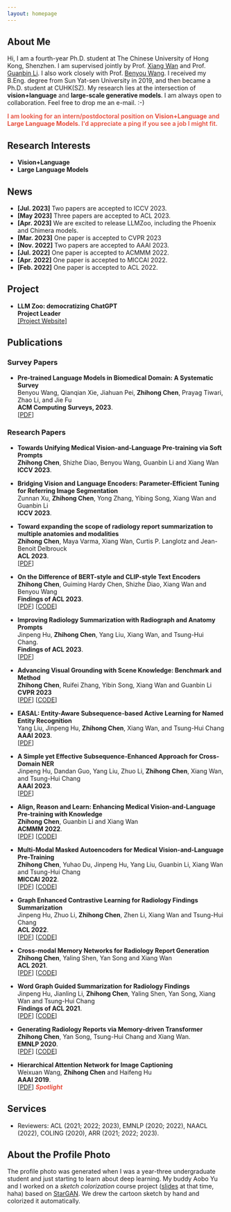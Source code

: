 ```yaml
---
layout: homepage
---
```


## About Me

Hi, I am a fourth-year Ph.D. student at The Chinese University of Hong Kong, Shenzhen. I am supervised jointly by Prof. [Xiang Wan](https://scholar.google.com/citations?user=e3_kWigAAAAJ&hl=en&oi=ao) and Prof. [Guanbin Li](http://guanbinli.com/). I also work closely with Prof. [Benyou Wang](https://wabyking.github.io/old.html). I received my B.Eng. degree from Sun Yat-sen University in 2019, and then became a Ph.D. student at CUHK(SZ). My research lies at the intersection of **vision+language** and **large-scale generative models**. I am always open to collaboration. Feel free to drop me an e-mail. :-)

<strong style="color:#e74d3c; font-weight:600">I am looking for an intern/postdoctoral position on **Vision+Language** and **Large Language Models**. I'd appreciate a ping if you see a job I might fit.</strong>

## Research Interests

- **Vision+Language**
- **Large Language Models** 

## News
- **[Jul. 2023]** Two papers are accepted to ICCV 2023.
- **[May  2023]** Three papers are accepted to ACL 2023.
- **[Apr. 2023]** We are excited to release LLMZoo, including the Phoenix and Chimera models.
- **[Mar. 2023]** One paper is accepted to CVPR 2023
- **[Nov. 2022]** Two papers are accepted to AAAI 2023.
- **[Jul. 2022]** One paper is accepted to ACMMM 2022.
- **[Apr. 2022]** One paper is accepted to MICCAI 2022.
- **[Feb. 2022]** One paper is accepted to ACL 2022.

## Project

- **LLM Zoo: democratizing ChatGPT**
  <br>
  **Project Leader**
  <br>
  [[Project Website]](https://github.com/FreedomIntelligence/LLMZoo)

## Publications
### Survey Papers
- **Pre-trained Language Models in Biomedical Domain: A Systematic Survey**
  <br>
  Benyou Wang, Qianqian Xie, Jiahuan Pei, **Zhihong Chen**, Prayag Tiwari, Zhao Li, and Jie Fu
  <br>
  **ACM Computing Surveys, 2023**.
  <br>
  [[PDF](https://arxiv.org/pdf/2110.05006.pdf)]

### Research Papers
- **Towards Unifying Medical Vision-and-Language Pre-training via Soft Prompts**
  <br>
  **Zhihong Chen**, Shizhe Diao, Benyou Wang, Guanbin Li and Xiang Wan
  <br>
  **ICCV 2023**.
  <br>

- **Bridging Vision and Language Encoders: Parameter-Efficient Tuning for Referring Image Segmentation**
  <br>
  Zunnan Xu, **Zhihong Chen**, Yong Zhang, Yibing Song, Xiang Wan and Guanbin Li
  <br>
  **ICCV 2023**.
  <br>

- **Toward expanding the scope of radiology report summarization to multiple anatomies and modalities**
  <br>
  **Zhihong Chen**, Maya Varma, Xiang Wan, Curtis P. Langlotz and Jean-Benoit Delbrouck
  <br>
  **ACL 2023**.
  <br>
  [[PDF](https://aclanthology.org/2023.acl-short.41.pdf)]

- **On the Difference of BERT-style and CLIP-style Text Encoders**
  <br>
  **Zhihong Chen**, Guiming Hardy Chen, Shizhe Diao, Xiang Wan and Benyou Wang
  <br>
  **Findings of ACL 2023**.
  <br>
  [[PDF](https://arxiv.org/pdf/2306.03678)] [[CODE](https://github.com/zhjohnchan/bert-clip-synesthesia)]

- **Improving Radiology Summarization with Radiograph and Anatomy Prompts**
  <br>
  Jinpeng Hu, **Zhihong Chen**, Yang Liu, Xiang Wan, and Tsung-Hui Chang.
  <br>
  **Findings of ACL 2023**.
  <br>
  [[PDF](https://arxiv.org/pdf/2210.08303)]

- **Advancing Visual Grounding with Scene Knowledge: Benchmark and Method**
  <br>
  **Zhihong Chen**, Ruifei Zhang, Yibin Song, Xiang Wan and Guanbin Li
  <br>
  **CVPR 2023**
  <br>
  [[PDF](https://openaccess.thecvf.com/content/CVPR2023/papers/Song_Advancing_Visual_Grounding_With_Scene_Knowledge_Benchmark_and_Method_CVPR_2023_paper.pdf)] [[CODE](https://github.com/zhjohnchan/SK-VG)]

- **EASAL: Entity-Aware Subsequence-based Active Learning for Named Entity Recognition**
  <br>
  Yang Liu, Jinpeng Hu, **Zhihong Chen**, Xiang Wan, and Tsung-Hui Chang
  <br>
  **AAAI 2023**.
  <br>
  [[PDF](https://ojs.aaai.org/index.php/AAAI/article/view/26069/25841)]

- **A Simple yet Effective Subsequence-Enhanced Approach for Cross-Domain NER**
  <br>
  Jinpeng Hu, Dandan Guo, Yang Liu, Zhuo Li, **Zhihong Chen**, Xiang Wan, and Tsung-Hui Chang
  <br>
  **AAAI 2023**.
  <br>
  [[PDF](https://ojs.aaai.org/index.php/AAAI/article/view/26515/26287)]

- **Align, Reason and Learn: Enhancing Medical Vision-and-Language Pre-training with Knowledge**
  <br>
  **Zhihong Chen**, Guanbin Li and Xiang Wan
  <br>
  **ACMMM 2022**.
  <br>
  [[PDF](https://arxiv.org/pdf/2209.07118.pdf)] [[CODE](https://github.com/zhjohnchan/ARL)]

- **Multi-Modal Masked Autoencoders for Medical Vision-and-Language Pre-Training**
  <br>
  **Zhihong Chen**, Yuhao Du, Jinpeng Hu, Yang Liu, Guanbin Li, Xiang Wan and Tsung-Hui Chang
  <br>
  **MICCAI 2022**.
  <br>
  [[PDF](https://arxiv.org/pdf/2209.07098.pdf)] [[CODE](https://github.com/zhjohnchan/M3AE)]

- **Graph Enhanced Contrastive Learning for Radiology Findings Summarization**
  <br>
  Jinpeng Hu, Zhuo Li, **Zhihong Chen**, Zhen Li, Xiang Wan and Tsung-Hui Chang
  <br>
  **ACL 2022**.
  <br>
  [[PDF](https://arxiv.org/pdf/2204.00203.pdf)] [[CODE](https://github.com/jinpeng01/AIG_CL)]

- **Cross-modal Memory Networks for Radiology Report Generation**
  <br>
  **Zhihong Chen**, Yaling Shen, Yan Song and Xiang Wan
  <br>
  **ACL 2021**.
  <br>
  [[PDF](https://arxiv.org/pdf/2204.13258.pdf)] [[CODE](https://github.com/zhjohnchan/R2GenCMN)]

- **Word Graph Guided Summarization for Radiology Findings**
  <br>
  Jinpeng Hu, Jianling Li, **Zhihong Chen**, Yaling Shen, Yan Song, Xiang Wan and Tsung-Hui Chang 
  <br>
  **Findings of ACL 2021**.
  <br>
  [[PDF](https://arxiv.org/pdf/2112.09925.pdf)] [[CODE](https://github.com/jinpeng01/WGSum)]

- **Generating Radiology Reports via Memory-driven Transformer**
  <br>
  **Zhihong Chen**, Yan Song, Tsung-Hui Chang and Xiang Wan.
  <br>
  **EMNLP 2020**.
  <br>
  [[PDF](https://arxiv.org/pdf/2010.16056.pdf)] [[CODE](https://github.com/zhjohnchan/R2Gen)]

- **Hierarchical Attention Network for Image Captioning**
  <br>
  Weixuan Wang, **Zhihong Chen** and Haifeng Hu
  <br>
  **AAAI 2019**.
  <br>
  [[PDF](https://ojs.aaai.org/index.php/AAAI/article/download/4924/4797)] <strong><i style="color:#e74d3c">Spotlight</i></strong>

## Services

- Reviewers: ACL (2021; 2022; 2023), EMNLP (2020; 2022), NAACL (2022), COLING (2020), ARR (2021; 2022; 2023).

## About the Profile Photo
The profile photo was generated when I was a year-three undergraduate student and just starting to learn about deep learning. My buddy Aobo Yu and I worked on a *sketch colorization* course project ([slides](https://github.com/zhjohnchan/zhjohnchan.github.io/tree/master/assets/files/dip_slides.pdf) at that time, haha) based on [StarGAN](https://github.com/yunjey/stargan). We drew the cartoon sketch by hand and colorized it automatically.

